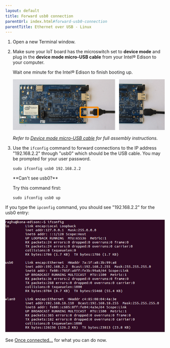 ```yaml
---
layout: default
title: Forward usb0 connection
parentUrl: index.html#forward-usb0-connection
parentTitle: Ethernet over USB - Linux
---
```


1. Open a new Terminal window.

2. Make sure your IoT board has the microswitch set to **device mode** and plug in the **device mode micro-USB cable** from your Intel® Edison to your computer. 

    Wait one minute for the Intel® Edison to finish booting up.

    ![Micro-USB cable being plugged into the top micro-USB connector](../../../assembly/arduino_expansion_board/images/device_mode-usb_cable-before_after.png)

    _Refer to [Device mode micro-USB cable](../../../assembly/arduino_expansion_board/details-device_mode_cable.html) for full assembly instructions._

3. Use the `ifconfig` command to forward connections to the IP address "192.168.2.2" through "usb0" which should be the USB cable. You may be prompted for your user password.

    ```
    sudo ifconfig usb0 192.168.2.2
    ```

    <div class="callout troubleshooting" markdown="1">
    **Can't see usb0?**

    Try this command first: 

    ```
    sudo ifconfig usb0 up
    ```
    </div>

<div class="callout done" markdown="1">

If you type the `ipconfig` command, you should see "192.168.2.2" for the usb0 entry:

![usb0 entry in Terminal](images/terminal-ipconfig_usb0.png)

See [Once connected...](../shared/once_connected.html) for what you can do now.
</div>